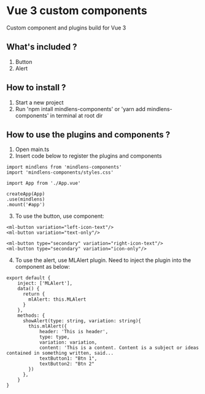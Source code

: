 # Vue 3 custom components

Custom component and plugins build for Vue 3

## What's included ?

1. Button
2. Alert

## How to install ?

1. Start a new project
2. Run 'npm intall mindlens-components' or 'yarn add mindlens-components' in terminal at root dir

## How to use the plugins and components ?
1. Open main.ts
2. Insert code below to register the plugins and components

```
import mindlens from 'mindlens-components'
import 'mindlens-components/styles.css'

import App from './App.vue'

createApp(App)
.use(mindlens)
.mount('#app')
```

3. To use the button, use <ml-button/> component:

```
<ml-button variation="left-icon-text"/>
<ml-button variation="text-only"/>

<ml-button type="secondary" variation="right-icon-text"/>
<ml-button type="secondary" variation="icon-only"/>
```
4. To use the alert, use MLAlert plugin. Need to inject the plugin into the component as below: 
```
export default {
    inject: ['MLAlert'],
    data() {
      return {
        mlAlert: this.MLAlert
      }
    },
    methods: {
      showAlert(type: string, variation: string){
        this.mlAlert({
            header: 'This is header',
            type: type,
            variation: variation,
            content: 'This is a content. Content is a subject or ideas contained in something written, said...
            textButton1: "Btn 1",
            textButton2: "Btn 2"
        })
      },
    }
}
```
